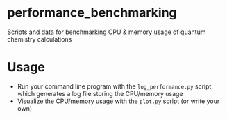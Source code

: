 # performance_benchmarking
Scripts and data for benchmarking CPU &amp; memory usage of quantum chemistry calculations

# Usage
* Run your command line program with the `log_performance.py` script, which generates a log file storing the CPU/memory usage
* Visualize the CPU/memory usage with the `plot.py` script (or write your own)
